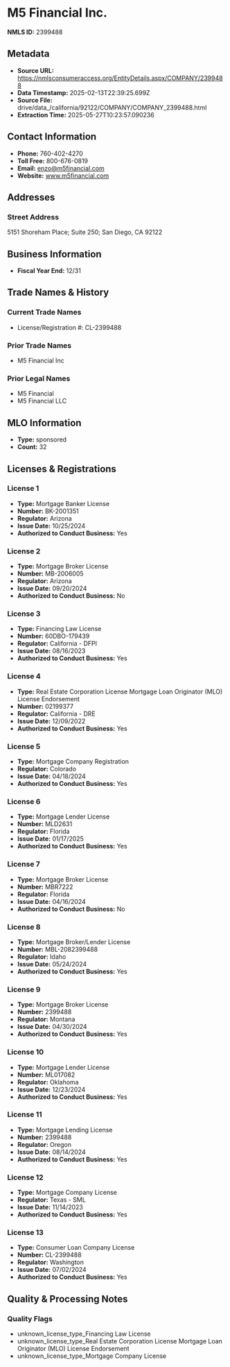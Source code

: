 # M5 Financial Inc.

**NMLS ID:** 2399488

## Metadata
- **Source URL:** https://nmlsconsumeraccess.org/EntityDetails.aspx/COMPANY/2399488
- **Data Timestamp:** 2025-02-13T22:39:25.699Z
- **Source File:** drive/data_/california/92122/COMPANY/COMPANY_2399488.html
- **Extraction Time:** 2025-05-27T10:23:57.090236

## Contact Information
- **Phone:** 760-402-4270
- **Toll Free:** 800-676-0819
- **Email:** enzo@m5financial.com
- **Website:** www.m5financial.com

## Addresses
### Street Address
5151 Shoreham Place; Suite 250; San Diego, CA 92122

## Business Information
- **Fiscal Year End:** 12/31

## Trade Names & History
### Current Trade Names
- License/Registration #: CL-2399488

### Prior Trade Names
- M5 Financial Inc

### Prior Legal Names
- M5 Financial
- M5 Financial LLC

## MLO Information
- **Type:** sponsored
- **Count:** 32

## Licenses & Registrations

### License 1
- **Type:** Mortgage Banker License
- **Number:** BK-2001351
- **Regulator:** Arizona
- **Issue Date:** 10/25/2024
- **Authorized to Conduct Business:** Yes

### License 2
- **Type:** Mortgage Broker License
- **Number:** MB-2006005
- **Regulator:** Arizona
- **Issue Date:** 09/20/2024
- **Authorized to Conduct Business:** No

### License 3
- **Type:** Financing Law License
- **Number:** 60DBO-179439
- **Regulator:** California - DFPI
- **Issue Date:** 08/16/2023
- **Authorized to Conduct Business:** Yes

### License 4
- **Type:** Real Estate Corporation License Mortgage Loan Originator (MLO) License Endorsement
- **Number:** 02199377
- **Regulator:** California - DRE
- **Issue Date:** 12/09/2022
- **Authorized to Conduct Business:** Yes

### License 5
- **Type:** Mortgage Company Registration
- **Regulator:** Colorado
- **Issue Date:** 04/18/2024
- **Authorized to Conduct Business:** Yes

### License 6
- **Type:** Mortgage Lender License
- **Number:** MLD2631
- **Regulator:** Florida
- **Issue Date:** 01/17/2025
- **Authorized to Conduct Business:** Yes

### License 7
- **Type:** Mortgage Broker License
- **Number:** MBR7222
- **Regulator:** Florida
- **Issue Date:** 04/16/2024
- **Authorized to Conduct Business:** No

### License 8
- **Type:** Mortgage Broker/Lender License
- **Number:** MBL-2082399488
- **Regulator:** Idaho
- **Issue Date:** 05/24/2024
- **Authorized to Conduct Business:** Yes

### License 9
- **Type:** Mortgage Broker License
- **Number:** 2399488
- **Regulator:** Montana
- **Issue Date:** 04/30/2024
- **Authorized to Conduct Business:** Yes

### License 10
- **Type:** Mortgage Lender License
- **Number:** ML017082
- **Regulator:** Oklahoma
- **Issue Date:** 12/23/2024
- **Authorized to Conduct Business:** Yes

### License 11
- **Type:** Mortgage Lending License
- **Number:** 2399488
- **Regulator:** Oregon
- **Issue Date:** 08/14/2024
- **Authorized to Conduct Business:** Yes

### License 12
- **Type:** Mortgage Company License
- **Regulator:** Texas - SML
- **Issue Date:** 11/14/2023
- **Authorized to Conduct Business:** Yes

### License 13
- **Type:** Consumer Loan Company License
- **Number:** CL-2399488
- **Regulator:** Washington
- **Issue Date:** 07/02/2024
- **Authorized to Conduct Business:** Yes

## Quality & Processing Notes
### Quality Flags
- unknown_license_type_Financing Law License
- unknown_license_type_Real Estate Corporation License Mortgage Loan Originator (MLO) License Endorsement
- unknown_license_type_Mortgage Company License
